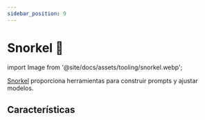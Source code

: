 ```yaml
---
sidebar_position: 9
---
```


# Snorkel 🚧

import Image from '@site/docs/assets/tooling/snorkel.webp';

[Snorkel](https://snorkel.ai/snorkel-flow-platform/foundation-model/) proporciona herramientas para construir prompts y ajustar modelos.

<div style={{textAlign: 'center'}}>
  <LazyLoadImage src={Image} style={{width: "750px"}} />
</div>

## Características
